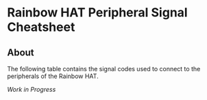 # Rainbow HAT Peripheral Signal Cheatsheet #

## About ##

The following table contains the signal codes used to connect to the peripherals of the Rainbow HAT.

_Work in Progress_
